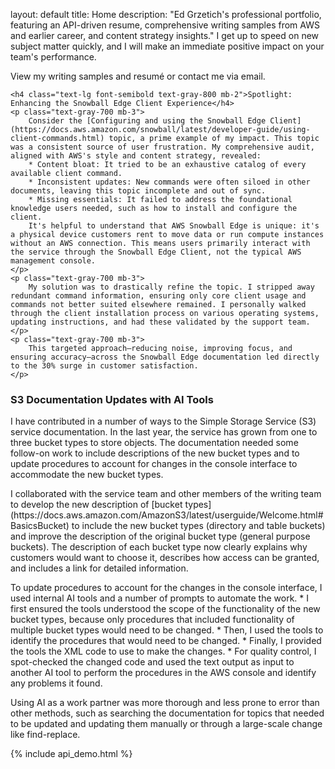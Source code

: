 layout: default title: Home description: "Ed Grzetich's professional portfolio, featuring an API-driven resume, comprehensive writing samples from AWS and earlier career, and content strategy insights."
I get up to speed on new subject matter quickly, and I will make an immediate positive impact on your team's performance.

View my writing samples and resumé or contact me via email.

    <h4 class="text-lg font-semibold text-gray-800 mb-2">Spotlight: Enhancing the Snowball Edge Client Experience</h4>
    <p class="text-gray-700 mb-3">
        Consider the [Configuring and using the Snowball Edge Client](https://docs.aws.amazon.com/snowball/latest/developer-guide/using-client-commands.html) topic, a prime example of my impact. This topic was a consistent source of user frustration. My comprehensive audit, aligned with AWS's style and content strategy, revealed:
        * Content bloat: It tried to be an exhaustive catalog of every available client command.
        * Inconsistent updates: New commands were often siloed in other documents, leaving this topic incomplete and out of sync.
        * Missing essentials: It failed to address the foundational knowledge users needed, such as how to install and configure the client.
        It's helpful to understand that AWS Snowball Edge is unique: it's a physical device customers rent to move data or run compute instances without an AWS connection. This means users primarily interact with the service through the Snowball Edge Client, not the typical AWS management console.
    </p>
    <p class="text-gray-700 mb-3">
        My solution was to drastically refine the topic. I stripped away redundant command information, ensuring only core client usage and commands not better suited elsewhere remained. I personally walked through the client installation process on various operating systems, updating instructions, and had these validated by the support team.
    </p>
    <p class="text-gray-700 mb-3">
        This targeted approach—reducing noise, improving focus, and ensuring accuracy—across the Snowball Edge documentation led directly to the 30% surge in customer satisfaction.
    </p>
</div>

<div class="project-card">
    <h3 class="text-xl font-semibold text-red-700 mb-2">S3 Documentation Updates with AI Tools</h3>
    <p class="text-gray-700 mb-3">
        I have contributed in a number of ways to the Simple Storage Service (S3) service documentation. In the last year, the service has grown from one to three bucket types to store objects. The documentation needed some follow-on work to include descriptions of the new bucket types and to update procedures to account for changes in the console interface to accommodate the new bucket types.
    </p>
    <p class="text-gray-700 mb-3">
        I collaborated with the service team and other members of the writing team to develop the new description of [bucket types](https://docs.aws.amazon.com/AmazonS3/latest/userguide/Welcome.html#BasicsBucket) to include the new bucket types (directory and table buckets) and improve the description of the original bucket type (general purpose buckets). The description of each bucket type now clearly explains why customers would want to choose it, describes how access can be granted, and includes a link for detailed information.
    </p>
    <p class="text-gray-700 mb-3">
        To update procedures to account for the changes in the console interface, I used internal AI tools and a number of prompts to automate the work.
        * I first ensured the tools understood the scope of the functionality of the new bucket types, because only procedures that included functionality of multiple bucket types would need to be changed.
        * Then, I used the tools to identify the procedures that would need to be changed.
        * Finally, I provided the tools the XML code to use to make the changes.
        * For quality control, I spot-checked the changed code and used the text output as input to another AI tool to perform the procedures in the AWS console and identify any problems it found.
    </p>
    <p class="text-gray-700">
        Using AI as a work partner was more thorough and less prone to error than other methods, such as searching the documentation for topics that needed to be updated and updating them manually or through a large-scale change like find-replace.
    </p>
</div>

{% include api_demo.html %}